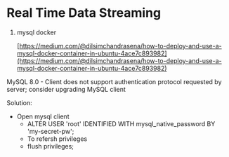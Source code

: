 # Real Time Data Streaming
1. mysql docker

    [https://medium.com/@dilsimchandrasena/how-to-deploy-and-use-a-mysql-docker-container-in-ubuntu-4ace7c893982](https://medium.com/@dilsimchandrasena/how-to-deploy-and-use-a-mysql-docker-container-in-ubuntu-4ace7c893982)

MySQL 8.0 - Client does not support authentication protocol requested by server; consider upgrading MySQL client

Solution:

- Open mysql client
    - ALTER USER 'root' IDENTIFIED WITH mysql_native_password BY 'my-secret-pw';
    - To refersh privileges
     - flush privileges;
